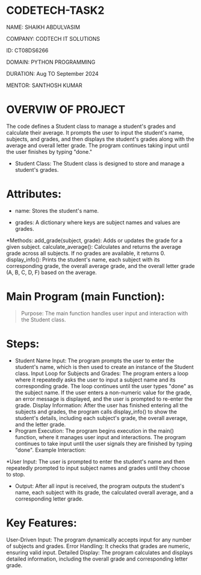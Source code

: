 # CODETECH-TASK2

NAME: SHAIKH ABDULVASIM

COMPANY: CODTECH IT SOLUTIONS

ID: CT08DS6266

DOMAIN: PYTHON PROGRAMMING

DURATION: Aug TO September 2024

MENTOR: SANTHOSH KUMAR

# OVERVIW OF PROJECT
The code defines a Student class to manage a student's grades and calculate their average. It prompts the user to input the student's name, subjects, and grades, and then displays the student's grades along with the average and overall letter grade. The program continues taking input until the user finishes by typing "done."

* Student Class:
The Student class is designed to store and manage a student's grades.

# Attributes:

* name: Stores the student's name.
  
* grades: A dictionary where keys are subject names and values are grades.
  
*Methods:
add_grade(subject, grade): Adds or updates the grade for a given subject.
calculate_average(): Calculates and returns the average grade across all subjects. If no grades are available, it returns 0.
display_info(): Prints the student's name, each subject with its corresponding grade, the overall average grade, and the overall letter grade (A, B, C, D, F) based on the average.

# Main Program (main Function):
> Purpose:
The main function handles user input and interaction with the Student class.

# Steps:

* Student Name Input:
The program prompts the user to enter the student's name, which is then used to create an instance of the Student class.
Input Loop for Subjects and Grades:
The program enters a loop where it repeatedly asks the user to input a subject name and its corresponding grade.
The loop continues until the user types "done" as the subject name.
If the user enters a non-numeric value for the grade, an error message is displayed, and the user is prompted to re-enter the grade.
Display Information:
After the user has finished entering all the subjects and grades, the program calls display_info() to show the student's details, including each subject's grade, the overall average, and the letter grade.
* Program Execution:
The program begins execution in the main() function, where it manages user input and interactions.
The program continues to take input until the user signals they are finished by typing "done".
Example Interaction:

*User Input:
The user is prompted to enter the student's name and then repeatedly prompted to input subject names and grades until they choose to stop.

* Output:
After all input is received, the program outputs the student's name, each subject with its grade, the calculated overall average, and a corresponding letter grade.

# Key Features:
User-Driven Input: The program dynamically accepts input for any number of subjects and grades.
Error Handling: It checks that grades are numeric, ensuring valid input.
Detailed Display: The program calculates and displays detailed information, including the overall grade and corresponding letter grade.
